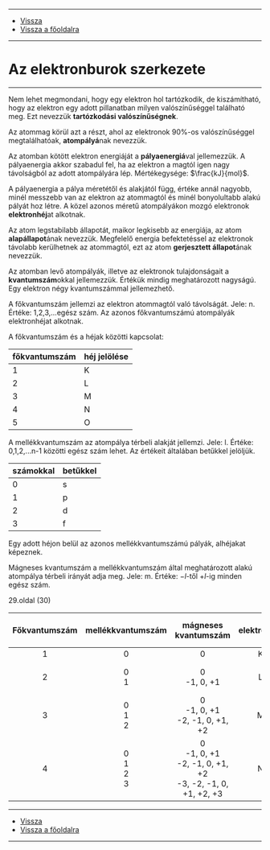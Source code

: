 
---

- [Vissza](../kemia.md)
- [Vissza a főoldalra](../../../../README.md)

---

# Az elektronburok szerkezete

---

Nem lehet megmondani, hogy egy elektron hol tartózkodik, de kiszámítható, hogy az elektron egy adott pillanatban milyen valószínűséggel található meg. Ezt nevezzük **tartózkodási valószínűségnek**.

Az atommag körül azt a részt, ahol az elektronok 90%-os valószínűséggel megtalálhatóak, **atompályá**nak nevezzük.

Az atomban kötött elektron energiáját a **pályaenergiá**val jellemezzük. A pályaenergia akkor szabadul fel, ha az elektron a magtól igen nagy távolságból az adott atompályára lép. Mértékegysége: $\frac{kJ}{mol}$.

A pályaenergia a pálya méretétől és alakjától függ, értéke annál nagyobb, minél messzebb van az elektron az atommagtól és minél bonyolultabb alakú pályát hoz létre. A közel azonos méretű atompályákon mozgó elektronok **elektronhéj**at alkotnak.

Az atom legstabilabb állapotát, maikor legkisebb az energiája, az atom **alapállapot**ának nevezzük. Megfelelő energia befektetéssel az elektronok távolabb kerülhetnek az atommagtól, ezt az atom **gerjesztett állapot**ának nevezzük.

Az atomban levő atompályák, illetve az elektronok tulajdonságait a **kvantumszám**okkal jellemezzük. Értékük mindig meghatározott nagyságú. Egy elektron négy kvantumszámmal jellemezhető.

A főkvantumszám jellemzi az elektron atommagtól való távolságát. Jele: n. Értéke: 1,2,3,...egész szám. Az azonos főkvantumszámú atompályák elektronhéjat alkotnak.

A főkvantumszám és a héjak közötti kapcsolat:

| főkvantumszám | héj jelölése |
| :-- | :-- |
| 1 | K |
| 2 | L |
| 3 | M |
| 4 | N |
| 5 | O |

A mellékkvantumszám az atompálya térbeli alakját jellemzi. Jele: l. Értéke: 0,1,2,...n-1 közötti egész szám lehet. Az értékeit általában betűkkel jelöljük.

| számokkal | betűkkel |
| :-- | :-- |
| 0 | s |
| 1 | p |
| 2 | d |
| 3 | f |

Egy adott héjon belül az azonos mellékkvantumszámú pályák, alhéjakat képeznek.

Mágneses kvantumszám a mellékkvantumszám által meghatározott alakú atompálya térbeli irányát adja meg. Jele: m. Értéke: $-l$-től $+l$-ig minden egész szám.

29.oldal (30)

| Főkvantumszám | mellékkvantumszám | mágneses kvantumszám | elektronhéj | alhéj jelölés | atompályák száma | elektronok maximális száma |
| :-: | :-: | :-: | :-: | :-: | :-: | :-: |
| 1 | 0 | 0 | K | 1s | 1 | 2 |
| 2 | 0<br>1 | 0<br>-1, 0, +1 | L | 2s<br>2p | 1<br>&nbsp;&nbsp;&nbsp;&nbsp;&nbsp;&nbsp;4<br>3 | 2<br>&nbsp;&nbsp;&nbsp;&nbsp;&nbsp;&nbsp;8<br>6 |
| 3 | 0<br>1<br>2 | 0<br>-1, 0, +1<br>-2, -1, 0, +1, +2 | M | 3s<br>3p<br>3d | 1<br>3&nbsp;&nbsp;&nbsp;&nbsp;&nbsp;&nbsp;9<br> | 2<br>6&nbsp;&nbsp;&nbsp;&nbsp;&nbsp;&nbsp;18<br>10 |
| 4 | 0<br>1<br>2<br>3 | 0<br>-1, 0, +1<br>-2, -1, 0, +1, +2<br>-3, -2, -1, 0, +1, +2, +3 | N | 4s<br>4p<br>4d<br>4f | 1<br>3<br>&nbsp;&nbsp;&nbsp;&nbsp;&nbsp;&nbsp;16<br>5<br>7 | 2<br>6<br>&nbsp;&nbsp;&nbsp;&nbsp;&nbsp;&nbsp;32<br>10<br>14 |

---

- [Vissza](../kemia.md)
- [Vissza a főoldalra](../../../../README.md)

---
